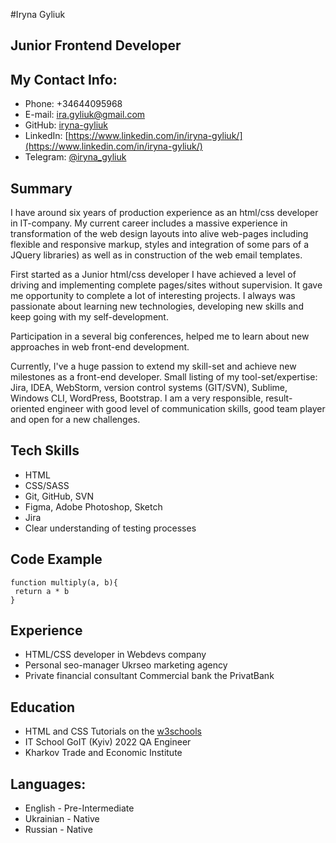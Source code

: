 #Iryna Gyliuk

## Junior Frontend Developer

## My Contact Info:
* Phone: +34644095968
* E-mail: ira.gyliuk@gmail.com
* GitHub: [iryna-gyliuk](https://github.com/iryna-gyliuk)
* LinkedIn: [https://www.linkedin.com/in/iryna-gyliuk/](https://www.linkedin.com/in/iryna-gyliuk/)
* Telegram: [@iryna_gyliuk](https://t.me/iryna_gyliuk)

## Summary
I have around six years of production experience as an html/css developer in IT-company.
My current career includes a massive experience in transformation of the web design layouts into alive 
web-pages including flexible and responsive markup, styles and integration of some pars of a JQuery libraries) 
as well as in construction of the web email templates. 

First started as a Junior html/css developer I have achieved a level of driving and implementing complete pages/sites without supervision. 
It gave me opportunity to complete a lot of interesting projects.
I always was passionate about learning new technologies, developing new skills and keep going with my self-development.
 
Participation in a several big conferences, helped me to learn about new approaches in web front-end development.

Currently, I've a huge passion to extend my skill-set and achieve new milestones as a front-end developer.
Small listing of my tool-set/expertise: Jira, IDEA, WebStorm, version control systems (GIT/SVN), Sublime, Windows CLI, WordPress, Bootstrap. 
I am a very responsible, result-oriented engineer with good level of communication skills, good team player and open for a new challenges.

## Tech Skills

* HTML
* CSS/SASS
* Git, GitHub, SVN
* Figma, Adobe Photoshop, Sketch
* Jira
* Clear understanding of testing processes

## Code Example
  ```
function multiply(a, b){
   return a * b
}
```
## Experience
* HTML/CSS developer in Webdevs company
* Personal seo-manager Ukrseo  marketing agency
* Private financial consultant Commercial bank the PrivatBank 

## Education
* HTML and CSS Tutorials on the [w3schools](https://www.w3schools.com/)
* IT School GoIT (Kyiv) 2022 QA Engineer
* Kharkov Trade and Economic Institute

## Languages:
* English - Pre-Intermediate
* Ukrainian - Native
* Russian - Native

 